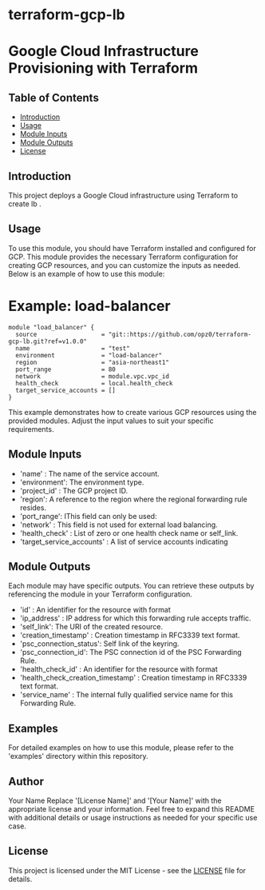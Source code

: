 # terraform-gcp-lb
# Google Cloud Infrastructure Provisioning with Terraform
## Table of Contents

- [Introduction](#introduction)
- [Usage](#usage)
- [Module Inputs](#module-inputs)
- [Module Outputs](#module-outputs)
- [License](#license)

## Introduction
This project deploys a Google Cloud infrastructure using Terraform to create lb .
## Usage
To use this module, you should have Terraform installed and configured for GCP. This module provides the necessary Terraform configuration for creating GCP resources, and you can customize the inputs as needed. Below is an example of how to use this module:
# Example: load-balancer
```hcl
module "load_balancer" {
  source                  = "git::https://github.com/opz0/terraform-gcp-lb.git?ref=v1.0.0"
  name                    = "test"
  environment             = "load-balancer"
  region                  = "asia-northeast1"
  port_range              = 80
  network                 = module.vpc.vpc_id
  health_check            = local.health_check
  target_service_accounts = []
}
```
This example demonstrates how to create various GCP resources using the provided modules. Adjust the input values to suit your specific requirements.

## Module Inputs

- 'name'  : The name of the service account.
- 'environment': The environment type.
- 'project_id' : The GCP project ID.
- 'region': A reference to the region where the regional forwarding rule resides.
- 'port_range': IThis field can only be used:
- 'network' : This field is not used for external load balancing.
- 'health_check' : List of zero or one health check name or self_link.
- 'target_service_accounts' : A list of service accounts indicating

## Module Outputs
Each module may have specific outputs. You can retrieve these outputs by referencing the module in your Terraform configuration.

- 'id' : An identifier for the resource with format
- 'ip_address' : IP address for which this forwarding rule accepts traffic.
- 'self_link': The URI of the created resource.
- 'creation_timestamp' : Creation timestamp in RFC3339 text format.
- 'psc_connection_status': Self link of the keyring.
- 'psc_connection_id': The PSC connection id of the PSC Forwarding Rule.
- 'health_check_id' : An identifier for the resource with format
- 'health_check_creation_timestamp' :  Creation timestamp in RFC3339 text format.
- 'service_name' : The internal fully qualified service name for this Forwarding Rule.

## Examples
For detailed examples on how to use this module, please refer to the 'examples' directory within this repository.

## Author
Your Name Replace '[License Name]' and '[Your Name]' with the appropriate license and your information. Feel free to expand this README with additional details or usage instructions as needed for your specific use case.

## License
This project is licensed under the MIT License - see the [LICENSE](https://github.com/opz0/terraform-gcp-lb/blob/master/LICENSE) file for details.
